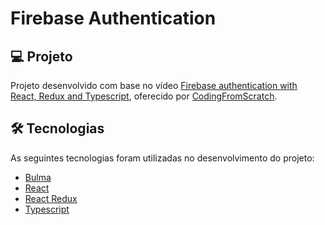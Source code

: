 # Firebase Authentication

## 💻 Projeto

Projeto desenvolvido com base no vídeo [Firebase authentication with React, Redux and Typescript][video], oferecido por [CodingFromScratch][channel].

## 🛠 Tecnologias

As seguintes tecnologias foram utilizadas no desenvolvimento do projeto:

- [Bulma][bulma]
- [React][react]
- [React Redux][react-redux]
- [Typescript][typescript]

[bulma]: https://bulma.io/
[channel]: https://www.youtube.com/channel/UCS2UjgEPEybOx1toY7aKRJg
[react]: https://reactjs.org/
[react-redux]: https://react-redux.js.org/
[typescript]: https://www.typescriptlang.org/
[video]: https://www.youtube.com/watch?v=zPCeloCwPX8
